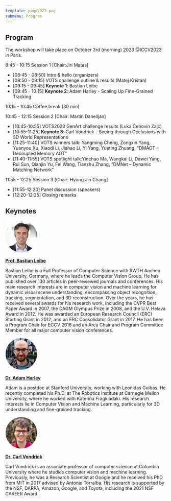 ```yaml
---
template: page2023.pug
submenu: Program
---
```

 
## Program
 
The workshop will take place on October 3rd (morning) 2023 @ICCV2023 in Paris.

8:45 - 10:15 Session 1 [Chair:Jiri Matas]

 * [08:45 - 08:50] Intro & hello (organizers)
 * [08:50 - 09:15] VOTS challenge outline & results (Matej Kristan)
 * [09:15 - 09:45] **Keynote 1**: Bastian Leibe
 * [09:45 - 10:15] **Keynote 2**: Adam Harley - Scaling Up Fine-Grained Tracking

10:15 - 10:45 Coffee break (30 min)

10:45 - 12:15 Session 2 [Chair: Martin Danelljan]

 * [10:45-10:55] VOTS2023 GenArt challenge results (Luka Čehovin Zajc)
 * [10:55-11:25] **Keynote 3**: Carl Vondrick - Seeing through Occlusions with 3D World Representations
 * [11:25-11:40] VOTS winners talk: Yangming Cheng, Zongxin Yang,
Yuanyou Xu, Xiaodi Li, Jiahao Li, Yi Yang, Yueting Zhuang, “DMAOT –
Decoupled Memory AOT”
 * [11:40-11:55] VOTS spotlight talk:Yinchao Ma, Wangkai Li, Dawei
Yang, Rui Sun, Qianjin Yu, Fei Wang, Tianzhu Zhang, “DMNet – Dynamic
Matching Network”

11:55 - 12:25 Session 3 [Chair: Hyung Jin Chang]

 * [11:55-12:20] Panel discussion (speakers)
 * [12:20-12:25] Closing remarks

## Keynotes
 

<div class="container float-left">

[<img class="float-left" src="speakers/bastianleibe.jpg" width="100"/>](https://www.vision.rwth-aachen.de/person/1/)

[**Prof. Bastian Leibe**](https://www.vision.rwth-aachen.de/person/1/)

Bastian Leibe is a Full Professor of Computer Science with RWTH Aachen University, Germany, where he leads the Computer Vision Group. He has published over 130 articles in peer-reviewed journals and conferences. His main research interests are in computer vision and machine learning for dynamic visual scene understanding, encompassing object recognition, tracking, segmentation, and 3D reconstruction. Over the years, he has received several awards for his research work, including the CVPR Best Paper Award in 2007, the DAGM Olympus Prize in 2008, and the U.V. Helava Award in 2012. He was awarded an European Research Council (ERC) Starting Grant in 2012, and an ERC Consolidator Grant in 2017. He has been a Program Chair for ECCV 2016 and an Area Chair and Program Committee Member for all major computer vision conferences.
</div>


<div class="container float-left">

[<img class="float-left" src="speakers/Adam_Harley.jpg" width="100"/>](https://adamharley.com/)

[**Dr. Adam Harley**](https://adamharley.com/)

Adam is a postdoc at Stanford University, working with Leonidas Guibas. He recently completed his Ph.D. at The Robotics Institute at Carnegie Mellon University, where he worked with Katerina Fragkiadaki. His research interests lie in Computer Vision and Machine Learning, particularly for 3D understanding and fine-grained tracking. 
</div>


<div class="container float-left">

[<img class="float-left" src="speakers/Carl_Vondrick.jpg" width="100"/>](https://www.cs.columbia.edu/~vondrick/)

[**Dr. Carl Vondrick**](https://www.cs.columbia.edu/~vondrick/)

Carl Vondrick is an associate professor of computer science at Columbia University where he studies computer vision and machine learning. Previously, he was a Research Scientist at Google and he received his PhD from MIT in 2017 advised by Antonio Torralba. His research is supported by the NSF, DARPA, Amazon, Google, and Toyota, including the 2021 NSF CAREER Award.
</div>

